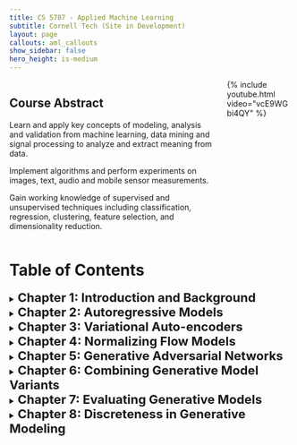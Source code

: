 ```yaml
---
title: CS 5787 - Applied Machine Learning
subtitle: Cornell Tech (Site in Development)
layout: page
callouts: aml_callouts
show_sidebar: false
hero_height: is-medium
---
```

<div class="columns">
    <div class="column is-6">
        <h2>Course Abstract</h2>
        <p>Learn and apply key concepts of modeling, analysis and validation from machine learning, data mining and signal processing to analyze and extract meaning from data.</p>
        <p>Implement algorithms and perform experiments on images, text, audio and mobile sensor measurements.</p>
        <p>Gain working knowledge of supervised and unsupervised techniques including classification, regression, clustering, feature selection, and dimensionality reduction.</p>
    </div>
    <div class="column is-6">
        {% include youtube.html video="vcE9WGbi4QY" %}
    </div>
</div>

# Table of Contents
<details>
  <summary><strong style="font-size:22px">Chapter 1: Introduction and Background </strong></summary>

<ul>
  <li><a href="https://kuleshov.github.io/cornell-deep-generative-models-course/assets/slides/lecture1_2019.pdf">Slide 1: Introduction</a> </li>
  <li>Tea</li>
  <li>Milk</li>
</ul>
</details>
<details>
  <summary><strong style="font-size:22px">Chapter 2: Autoregressive Models  </strong></summary>

<ul>
  <li><a href="https://kuleshov.github.io/cornell-deep-generative-models-course/assets/slides/lecture1_2019.pdf">Slide 1: Introduction</a> </li>
  <li>Tea</li>
  <li>Milk</li>
</ul>
</details>
<details>
  <summary><strong style="font-size:22px">Chapter 3: Variational Auto-encoders </strong></summary>

<ul>
  <li><a href="https://kuleshov.github.io/cornell-deep-generative-models-course/assets/slides/lecture1_2019.pdf">Slide 1: Introduction</a> </li>
  <li>Tea</li>
  <li>Milk</li>
</ul>
</details>
<details>
  <summary><strong style="font-size:22px">Chapter 4: Normalizing Flow Models </strong></summary>

<ul>
  <li><a href="https://kuleshov.github.io/cornell-deep-generative-models-course/assets/slides/lecture1_2019.pdf">Slide 1: Introduction</a> </li>
  <li>Tea</li>
  <li>Milk</li>
</ul>
</details>
<details>
  <summary><strong style="font-size:22px">Chapter 5: Generative Adversarial Networks </strong></summary>

<ul>
  <li><a href="https://kuleshov.github.io/cornell-deep-generative-models-course/assets/slides/lecture1_2019.pdf">Slide 1: Introduction</a> </li>
  <li>Tea</li>
  <li>Milk</li>
</ul>
</details>
<details>
  <summary><strong style="font-size:22px">Chapter 6: Combining Generative Model Variants </strong></summary>

<ul>
  <li><a href="https://kuleshov.github.io/cornell-deep-generative-models-course/assets/slides/lecture1_2019.pdf">Slide 1: Introduction</a> </li>
  <li>Tea</li>
  <li>Milk</li>
</ul>
</details>
<details>
  <summary><strong style="font-size:22px">Chapter 7: Evaluating Generative Models </strong></summary>

<ul>
  <li><a href="https://kuleshov.github.io/cornell-deep-generative-models-course/assets/slides/lecture1_2019.pdf">Slide 1: Introduction</a> </li>
  <li>Tea</li>
  <li>Milk</li>
</ul>
</details><details>
  <summary><strong style="font-size:22px">Chapter 8: Discreteness in Generative Modeling </strong></summary>

<ul>
  <li><a href="https://kuleshov.github.io/cornell-deep-generative-models-course/assets/slides/lecture1_2019.pdf">Slide 1: Introduction</a> </li>
  <li>Tea</li>
  <li>Milk</li>
</ul>
</details>
